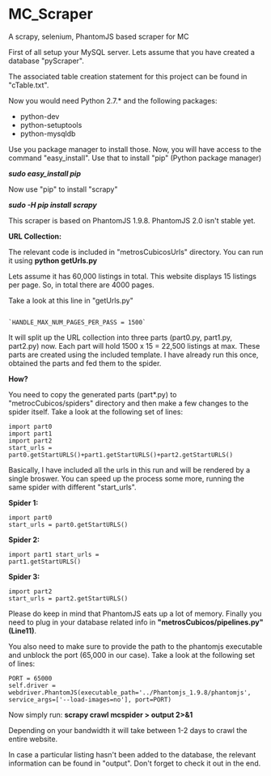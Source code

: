 # MC_Scraper
A scrapy, selenium, PhantomJS based scraper for MC

First of all setup your MySQL server. Lets assume that you have created a database "pyScraper".

The associated table creation statement for this project can be found in "cTable.txt".

Now you would need Python 2.7.* and the following packages:

<ul>
<li>python-dev</li>
<li>python-setuptools</li>
<li>python-mysqldb</li>
</ul>

Use you package manager to install those. Now, you will have access to the command "easy_install". Use that to install 
"pip" (Python package manager)

<strong>*sudo easy_install pip*</strong>

Now use "pip" to install "scrapy"

<strong>*sudo -H pip install scrapy*</strong>

This scraper is based on PhantomJS 1.9.8. PhantomJS 2.0 isn't stable yet.

<strong>URL Collection:</strong>

The relevant code is included in "metrosCubicosUrls" directory. You can run it using <strong>python getUrls.py</strong>

Lets assume it has 60,000 listings in total. This website displays 15 listings per page. So, in total there are 4000 pages.

Take a look at this line in "getUrls.py"

<code>
`HANDLE_MAX_NUM_PAGES_PER_PASS = 1500`
</code>

It will split up the URL collection into three parts (part0.py, part1.py, part2.py) now. Each part will hold 1500 x 15 = 22,500 listings 
at max. These parts are created using the included template. I have already run this once, obtained the parts and fed them to the 
spider. 

<strong>How?</strong>

You need to copy the generated parts (part*.py) to "metrocCubicos/spiders" directory and then make a few changes to the spider itself.
Take a look at the following set of lines:
<pre><code>import part0
import part1
import part2
start_urls = part0.getStartURLS()+part1.getStartURLS()+part2.getStartURLS()</code></pre>

Basically, I have included all the urls in this run and will be rendered by a single broswer. You can speed up the process some more,
running the same spider with different "start_urls".

<strong>Spider 1:</strong>
<pre><code>import part0
start_urls = part0.getStartURLS()</code></pre>

<strong>Spider 2:</strong>
<code><pre>import part1
start_urls = part1.getStartURLS()
</pre></code>

<strong>Spider 3:</strong>
<pre><code>import part2
start_urls = part2.getStartURLS()</code></pre>

Please do keep in mind that PhantomJS eats up a lot of memory. Finally you need to plug in your database related info in <strong>
"metrosCubicos/pipelines.py" (Line11)</strong>.

You also need to make sure to provide the path to the phantomjs executable and unblock the port (65,000 in our case). Take a look 
at the following set of lines:
<pre><code>PORT = 65000
self.driver = webdriver.PhantomJS(executable_path='../Phantomjs_1.9.8/phantomjs', service_args=['--load-images=no'], port=PORT)</code></pre>

Now simply run:
<strong>scrapy crawl mcspider > output 2>&1</strong>

Depending on your bandwidth it will take between 1-2 days to crawl the entire website.

In case a particular listing hasn't been added to the database, the relevant information can be found in
"output". Don't forget to check it out in the end.

